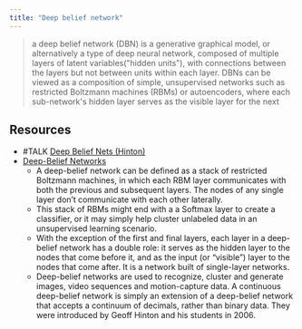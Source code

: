 ```yaml
---
title: "Deep belief network"
---
```


> a deep belief network (DBN) is a generative graphical model, or alternatively a type of deep neural network, composed of multiple layers of latent variables("hidden units"), with connections between the layers but not between units within each layer. DBNs can be viewed as a composition of simple, unsupervised networks such as restricted Boltzmann machines (RBMs) or autoencoders, where each sub-network's hidden layer serves as the visible layer for the next

## Resources
- #TALK [Deep Belief Nets (Hinton)](https://www.cs.toronto.edu/~hinton/nipstutorial/nipstut3.pdf)
- [Deep-Belief Networks](https://wiki.pathmind.com/deep-belief-network)
	- A deep-belief network can be defined as a stack of restricted Boltzmann machines, in which each RBM layer communicates with both the previous and subsequent layers. The nodes of any single layer don’t communicate with each other laterally.
	- This stack of RBMs might end with a a Softmax layer to create a classifier, or it may simply help cluster unlabeled data in an unsupervised learning scenario.
	- With the exception of the first and final layers, each layer in a deep-belief network has a double role: it serves as the hidden layer to the nodes that come before it, and as the input (or “visible”) layer to the nodes that come after. It is a network built of single-layer networks.
	- Deep-belief networks are used to recognize, cluster and generate images, video sequences and motion-capture data. A continuous deep-belief network is simply an extension of a deep-belief network that accepts a continuum of decimals, rather than binary data. They were introduced by Geoff Hinton and his students in 2006.